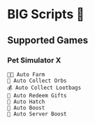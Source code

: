 # BIG Scripts 🐾

## Supported Games
### Pet Simulator X
    🧑‍🌾 Auto Farm
    💎 Auto Collect Orbs
    💰 Auto Collect Lootbags
    🎁 Auto Redeem Gifts
    🥚 Auto Hatch
    👤 Auto Boost
    👥 Auto Server Boost

